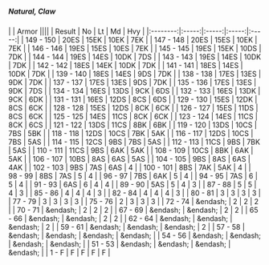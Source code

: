 ##### Natural, Claw

|      | Armor ||||
| Result | No | Lt | Md | Hvy |
|:--------:|:-----:|:-----:|:-----:|:-----:|
| 149 - 150 | 20ES | 15EK | 10EK | 7EK |
| 147 - 148 | 20ES | 15ES | 10EK | 7EK |
| 146 - 146 | 19ES | 15ES | 10ES | 7EK |
| 145 - 145 | 19ES | 15EK | 10DS | 7DK |
| 144 - 144 | 19ES | 14ES | 10DK | 7DS |
| 143 - 143 | 19ES | 14ES | 10DK | 7DK |
| 142 - 142 | 18ES | 14EK | 10DK | 7DK |
| 141 - 141 | 18ES | 14ES | 10DK | 7DK |
| 139 - 140 | 18ES | 14ES | 9DS | 7DK |
| 138 - 138 | 17ES | 13ES | 9DK | 7DK |
| 137 - 137 | 17ES | 13ES | 9DS | 7DK |
| 135 - 136 | 17ES | 13ES | 9DK | 7DS |
| 134 - 134 | 16ES | 13DS | 9CK | 6DS |
| 132 - 133 | 16ES | 13DK | 9CK | 6DK |
| 131 - 131 | 16ES | 12DS | 8CS | 6DS |
| 129 - 130 | 15ES | 12DK | 8CS | 6CK |
| 128 - 128 | 15ES | 12DS | 8CK | 6CK |
| 126 - 127 | 15ES | 11DS | 8CS | 6CK |
| 125 - 125 | 14ES | 11CS | 8CK | 6CK |
| 123 - 124 | 14ES | 11CS | 8CK | 6CS |
| 121 - 122 | 13DS | 11CS | 8BK | 6BK |
| 119 - 120 | 13DS | 10CS | 7BS | 5BK |
| 118 - 118 | 12DS | 10CS | 7BK | 5AK |
| 116 - 117 | 12DS | 10CS | 7BS | 5AS |
| 114 - 115 | 12CS | 9BS | 7BS | 5AS |
| 112 - 113 | 11CS | 9BS | 7BK | 5AS |
| 110 - 111 | 11CS | 9BS | 6AK | 5AK |
| 108 - 109 | 10CS | 8BK | 6AK | 5AK |
| 106 - 107 | 10BS | 8AS | 6AS | 5AS |
| 104 - 105 | 9BS | 8AS | 6AS | 4AK |
| 102 - 103 | 9BS | 7AS | 6AS | 4 |
| 100 - 101 | 8BS | 7AK | 5AK | 4 |
| 98 - 99 | 8BS | 7AS | 5 | 4 |
| 96 - 97 | 7BS | 6AK | 5 | 4 |
| 94 - 95 | 7AS | 6 | 5 | 4 |
| 91 - 93 | 6AS | 6 | 4 | 4 |
| 89 - 90 | 5AS | 5 | 4 | 3 |
| 87 - 88 | 5 | 5 | 4 | 3 |
| 85 - 86 | 4 | 4 | 4 | 3 |
| 82 - 84 | 4 | 4 | 4 | 3 |
| 80 - 81 | 3 | 3 | 3 | 3 |
| 77 - 79 | 3 | 3 | 3 | 3 |
| 75 - 76 | 2 | 3 | 3 | 3 |
| 72 - 74 | &endash;  | 2 | 2 | 2 |
| 70 - 71 | &endash;  | 2 | 2 | 2 |
| 67 - 69 | &endash;  | &endash;  | 2 | 2 |
| 65 - 66 | &endash;  | &endash;  | 2 | 2 |
| 62 - 64 | &endash;  | &endash;  | &endash;  | 2 |
| 59 - 61 | &endash;  | &endash;  | &endash;  | 2 |
| 57 - 58 | &endash;  | &endash;  | &endash;  | &endash;  |
| 54 - 56 | &endash;  | &endash;  | &endash;  | &endash;  |
| 51 - 53 | &endash;  | &endash;  | &endash;  | &endash;  |
| 1 - F | F | F | F | F |
